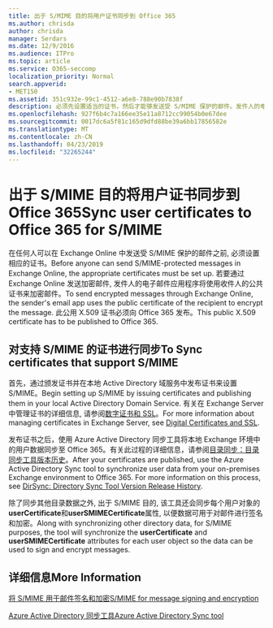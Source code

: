 ```yaml
---
title: 出于 S/MIME 目的将用户证书同步到 Office 365
ms.author: chrisda
author: chrisda
manager: Serdars
ms.date: 12/9/2016
ms.audience: ITPro
ms.topic: article
ms.service: O365-seccomp
localization_priority: Normal
search.appverid:
- MET150
ms.assetid: 351c932e-99c1-4512-a6e8-788e90b7838f
description: 必须先设置适当的证书，然后才能够发送受 S/MIME 保护的邮件。发件人的电子邮件程序使用收件人的公用证书对邮件进行加密，以通过 Exchange Online 发送加密邮件。此公用 X.509 证书必须向 Office 365 发布。
ms.openlocfilehash: 927f6b4c7a166ee35e11a8712cc99054b0e67dee
ms.sourcegitcommit: 0017dc6a5f81c165d9dfd88be39a6bb17856582e
ms.translationtype: MT
ms.contentlocale: zh-CN
ms.lasthandoff: 04/23/2019
ms.locfileid: "32265244"
---
```

# <a name="sync-user-certificates-to-office-365-for-smime"></a><span data-ttu-id="4618b-105">出于 S/MIME 目的将用户证书同步到 Office 365</span><span class="sxs-lookup"><span data-stu-id="4618b-105">Sync user certificates to Office 365 for S/MIME</span></span>

<span data-ttu-id="4618b-106">在任何人可以在 Exchange Online 中发送受 S/MIME 保护的邮件之前, 必须设置相应的证书。</span><span class="sxs-lookup"><span data-stu-id="4618b-106">Before anyone can send S/MIME-protected messages in Exchange Online, the appropriate certificates must be set up.</span></span> <span data-ttu-id="4618b-107">若要通过 Exchange Online 发送加密邮件, 发件人的电子邮件应用程序将使用收件人的公共证书来加密邮件。</span><span class="sxs-lookup"><span data-stu-id="4618b-107">To send encrypted messages through Exchange Online, the sender's email app uses the public certificate of the recipient to encrypt the message.</span></span> <span data-ttu-id="4618b-108">此公用 X.509 证书必须向 Office 365 发布。</span><span class="sxs-lookup"><span data-stu-id="4618b-108">This public X.509 certificate has to be published to Office 365.</span></span>

## <a name="to-sync-certificates-that-support-smime"></a><span data-ttu-id="4618b-109">对支持 S/MIME 的证书进行同步</span><span class="sxs-lookup"><span data-stu-id="4618b-109">To Sync certificates that support S/MIME</span></span>

<span data-ttu-id="4618b-110">首先，通过颁发证书并在本地 Active Directory 域服务中发布证书来设置 S/MIME。</span><span class="sxs-lookup"><span data-stu-id="4618b-110">Begin setting up S/MIME by issuing certificates and publishing them in your local Active Directory Domain Service.</span></span> <span data-ttu-id="4618b-111">有关在 Exchange Server 中管理证书的详细信息, 请参阅[数字证书和 SSL](http://technet.microsoft.com/library/a9e2e08c-d46a-4135-a387-eb653212b676.aspx)。</span><span class="sxs-lookup"><span data-stu-id="4618b-111">For more information about managing certificates in Exchange Server, see [Digital Certificates and SSL](http://technet.microsoft.com/library/a9e2e08c-d46a-4135-a387-eb653212b676.aspx).</span></span>

<span data-ttu-id="4618b-p104">发布证书之后，使用 Azure Active Directory 同步工具将本地 Exchange 环境中的用户数据同步至 Office 365。有关此过程的详细信息，请参阅[目录同步：目录同步工具版本历史](https://go.microsoft.com/fwlink/p/?LinkId=392587)。</span><span class="sxs-lookup"><span data-stu-id="4618b-p104">After your certificates are published, use the Azure Active Directory Sync tool to synchronize user data from your on-premises Exchange environment to Office 365. For more information on this process, see [DirSync: Directory Sync Tool Version Release History](https://go.microsoft.com/fwlink/p/?LinkId=392587).</span></span>

<span data-ttu-id="4618b-114">除了同步其他目录数据之外, 出于 S/MIME 目的, 该工具还会同步每个用户对象的**userCertificate**和**userSMIMECertificate**属性, 以便数据可用于对邮件进行签名和加密。</span><span class="sxs-lookup"><span data-stu-id="4618b-114">Along with synchronizing other directory data, for S/MIME purposes, the tool will synchronize the  **userCertificate** and **userSMIMECertificate** attributes for each user object so the data can be used to sign and encrypt messages.</span></span>

## <a name="more-information"></a><span data-ttu-id="4618b-115">详细信息</span><span class="sxs-lookup"><span data-stu-id="4618b-115">More Information</span></span>

[<span data-ttu-id="4618b-116">将 S/MIME 用于邮件签名和加密</span><span class="sxs-lookup"><span data-stu-id="4618b-116">S/MIME for message signing and encryption</span></span>](s-mime-for-message-signing-and-encryption.md)

[<span data-ttu-id="4618b-117">Azure Active Directory 同步工具</span><span class="sxs-lookup"><span data-stu-id="4618b-117">Azure Active Directory Sync tool</span></span>](https://go.microsoft.com/fwlink/p/?LinkId=392587)
